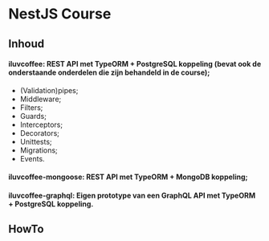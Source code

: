 # NestJS Course

## Inhoud

#### iluvcoffee: REST API met TypeORM + PostgreSQL koppeling (bevat ook de onderstaande onderdelen die zijn behandeld in de course);


- (Validation)pipes;
- Middleware;
- Filters;
- Guards;
- Interceptors;
- Decorators;
- Unittests;
- Migrations;
- Events.


#### iluvcoffee-mongoose: REST API met TypeORM + MongoDB koppeling;


#### iluvcoffee-graphql: Eigen prototype van een GraphQL API met TypeORM + PostgreSQL koppeling.


## HowTo


